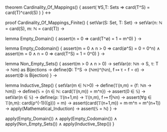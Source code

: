 theorem Cardinality_Of_Mappings() {
  assert(
    ∀S,T: Sets ⇒ card(T^S) = card(T)^card(S)
  )
} ↔

proof Cardinality_Of_Mappings_Finite() {
  setVar(S: Set, T: Set) →
  setVar(n: ℕ = card(S), m: ℕ = card(T)) →
  
  lemma Empty_Domain() {
    assert(n = 0 ⇒ card(T^∅) = 1 = m^0)
  } →

  lemma Empty_Codomain() {
    assert(m = 0 ∧ n > 0 ⇒ card(∅^S) = 0 = 0^n) ∧
    assert(m = 0 ∧ n = 0 ⇒ card(T^S) = 1 = 0^0)
  } →

  lemma Non_Empty_Sets() {
    assert(m > 0 ∧ n > 0) →
    setVar(σ: ℕn → S, τ: T → ℕm) as Bijections →
    define(Φ: T^S → (ℕm)^(ℕn), f ↦ τ ∘ f ∘ σ) →
    assert(Φ is Bijection)
  } →

  lemma Inductive_Step() {
    setVar(m ∈ ℕ>0) →
    define(𝕋(n,m) = {f: ℕn → ℕm}) →
    define(𝕊 = {n ∈ ℕ: card(𝕋(n,m)) = m^n}) →
    assert(0 ∈ 𝕊) →
    setVar(n ∈ 𝕊) →
    define(ρ: 𝕋(n+1,m) → 𝕋(n,m), f ↦ f|ℕn) →
    assert(∀g ∈ 𝕋(n,m): card(ρ^(-1)({g})) = m) →
    assert(card(𝕋(n+1,m)) = m·m^n = m^(n+1)) →
    apply(Mathematical_Induction) →
    assert(𝕊 = ℕ)
  } →

  apply(Empty_Domain()) ∧
  apply(Empty_Codomain()) ∧
  apply(Non_Empty_Sets()) ∧
  apply(Inductive_Step())
}